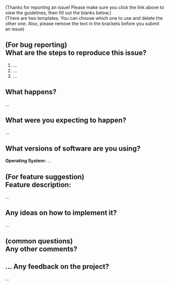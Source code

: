(Thanks for reporting an issue! Please make sure you click the link above to view the guidelines, then fill out the blanks below.)  
(There are two templates. You can choose which one to use and delete the other one. Also, please remove the text in the brackets before you submit an issue)

(For bug reporting)  
What are the steps to reproduce this issue?
-------------------------------------------
1. …
2. …
3. …

What happens?
-------------
…

What were you expecting to happen?
----------------------------------
…

What versions of software are you using?
----------------------------------------
**Operating System:** …

(For feature suggestion)  
Feature description:
-------------------
…

Any ideas on how to implement it?
---------------------------------
…

(common questions)  
Any other comments?
-------------------
…
Any feedback on the project?
-------------------
…
